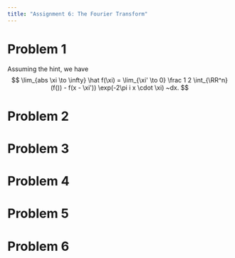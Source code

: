 ```yaml
---
title: "Assignment 6: The Fourier Transform"
---
```


# Problem 1

Assuming the hint, we have 
$$
\lim_{abs \xi \to \infty} \hat f(\xi) = \lim_{\xi' \to 0} \frac 1 2 \int_{\RR^n} (f()) - f(x - \xi')) \exp(-2\pi i x \cdot \xi) ~dx.
$$

# Problem 2

# Problem 3

# Problem 4

# Problem 5

# Problem 6
